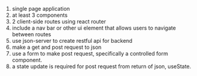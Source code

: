 1. single page application
2. at least 3 components
3. 2 client-side routes using react router
4. include a nav bar or other ui element that allows users to navigate between routes
5. use json-server to create restful api for backend
6. make a get and post request to json
7. use a form to make post request, specifically a controlled form component. 
8. a state update is required for post request from return of json, useState. 